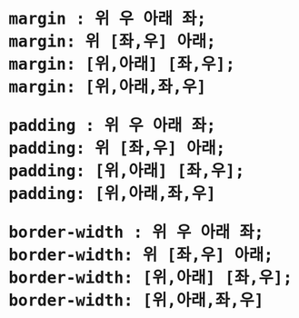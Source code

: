 <h1><margin,padding,border/h1>
<pre>margin : 위 우 아래 좌;
margin: 위 [좌,우] 아래;
margin: [위,아래] [좌,우];
margin: [위,아래,좌,우]</pre>
<pre>padding : 위 우 아래 좌;
padding: 위 [좌,우] 아래;
padding: [위,아래] [좌,우];
padding: [위,아래,좌,우]</pre>
<pre>border-width : 위 우 아래 좌;
border-width: 위 [좌,우] 아래;
border-width: [위,아래] [좌,우];
border-width: [위,아래,좌,우]</pre>
  
